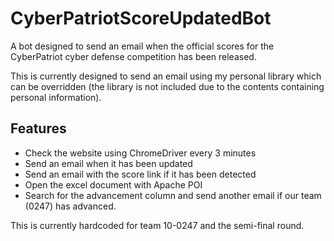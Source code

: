 # CyberPatriotScoreUpdatedBot

A bot designed to send an email when the official scores for the CyberPatriot cyber defense competition has been released.

This is currently designed to send an email using my personal library which can be overridden (the library is not included due to the contents containing personal information).

## Features
- Check the website using ChromeDriver every 3 minutes
- Send an email when it has been updated
- Send an email with the score link if it has been detected
- Open the excel document with Apache POI
- Search for the advancement column and send another email if our team (0247) has advanced.

This is currently hardcoded for team 10-0247 and the semi-final round.
